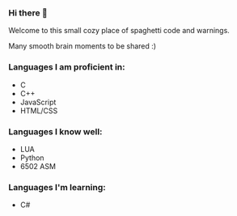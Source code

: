 ### Hi there 👋

Welcome to this small cozy place of spaghetti code and warnings.

Many smooth brain moments to be shared :)

### Languages I am proficient in:
- C
- C++
- JavaScript
- HTML/CSS
### Languages I know well:
- LUA
- Python
- 6502 ASM 
### Languages I'm learning:
- C#
